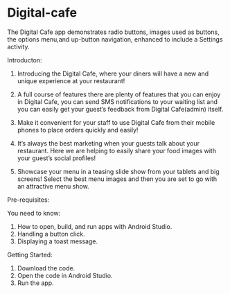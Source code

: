 # Digital-cafe

The Digital Cafe app demonstrates radio buttons, images used as buttons, the options menu,and up-button navigation, enhanced to include a Settings activity.

Introducton:

1. Introducing the Digital Cafe, where your diners will have a new and unique experience at your restaurant!
2. A full course of features there are plenty of features that you can enjoy in Digital Cafe,
 you can send SMS notifications to your waiting list and you can easily get your guest’s feedback from Digital Cafe(admin) itself.   

3. Make it convenient for your staff to use Digital Cafe from their mobile phones to place orders quickly and easily!

4. It’s always the best marketing when your guests talk about your restaurant. Here we
 are helping to easily share your food images with your guest’s social profiles!

5. Showcase your menu in a teasing slide show from your tablets and big screens! Select the best menu images 
and then you are set to go with an attractive menu show.

Pre-requisites:

You need to know:
1. How to open, build, and run apps with Android Studio.
2. Handling a button click.
3. Displaying a toast message.

Getting Started:

1. Download the code.
2. Open the code in Android Studio.
3. Run the app.
